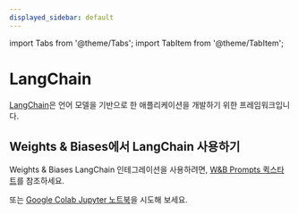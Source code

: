 ```yaml
---
displayed_sidebar: default
---
```

import Tabs from '@theme/Tabs';
import TabItem from '@theme/TabItem';

# LangChain

[LangChain](https://python.langchain.com/)은 언어 모델을 기반으로 한 애플리케이션을 개발하기 위한 프레임워크입니다.

## Weights & Biases에서 LangChain 사용하기

Weights & Biases LangChain 인테그레이션을 사용하려면, [W&B Prompts 퀵스타트](../prompts/quickstart.md)를 참조하세요.

또는 [Google Colab Jupyter 노트북](http://wandb.me/prompts-quickstart)을 시도해 보세요.